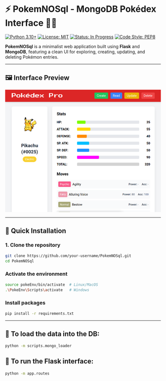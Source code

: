 # ⚡ PokemNOSql - MongoDB Pokédex Interface 🐱‍👤

[![Python 3.10+](https://img.shields.io/badge/python-3.10+-blue.svg)](https://www.python.org/downloads/)
[![License: MIT](https://img.shields.io/badge/License-MIT-yellow.svg)](https://opensource.org/licenses/MIT)
[![Status: In Progress](https://img.shields.io/badge/status-active-brightgreen)]()
[![Code Style: PEP8](https://img.shields.io/badge/code%20style-PEP8-brightgreen.svg)](https://peps.python.org/pep-0008/)

**PokemNOSql** is a minimalist web application built using **Flask** and **MongoDB**, featuring a clean UI for exploring, creating, updating, and deleting Pokémon entries.

---

## 🖼️ Interface Preview

![Pokédex Interface Preview](./app_preview.png)

---

## 🔧 Quick Installation

### 1. Clone the repository
```bash
git clone https://github.com/your-username/PokemNOSql.git
cd PokemNOSql
```
### Activate the environment
```bash
source pokeEnv/bin/activate  # Linux/MacOS
.\PokeEnv\Scripts\activate   # Windows
```
### Install packages 
```bash
pip install -r requirements.txt
```

---
## 🚀 To load the data into the DB:
```bash
python -m scripts.mongo_loader 
```

## 🚀 To run the Flask interface:
```bash
python -m app.routes 
```
